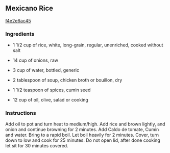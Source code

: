 ## Mexicano Rice

[f4e2e6ac45](http://www.food.com/recipe/mexicano-rice-304280)

### Ingredients

 - 1 1/2 cup of rice, white, long-grain, regular, unenriched, cooked without salt

 - 14 cup of onions, raw

 - 3 cup of water, bottled, generic

 - 2 tablespoon of soup, chicken broth or bouillon, dry

 - 1 1/2 teaspoon of spices, cumin seed

 - 12 cup of oil, olive, salad or cooking

### Instructions

Add oil to pot and turn heat to medium/high. Add rice and brown lightly, and onion and continue browning for 2 minutes. Add Caldo de tomate, Cumin and water. Bring to a rapid boil. Let boil heavily for 2 minutes. Cover, turn down to low and cook for 25 minutes. Do not open lid, after done cooking let sit for 30 minutes covered.